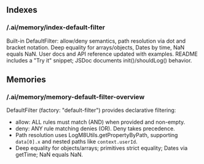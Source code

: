 ## Indexes

### /.ai/memory/index-default-filter
Built-in DefaultFilter: allow/deny semantics, path resolution via dot and bracket notation. Deep equality for arrays/objects, Dates by time, NaN equals NaN. User docs and API reference updated with examples. README includes a "Try it" snippet; JSDoc documents init()/shouldLog() behavior.

## Memories

### /.ai/memory/memory-default-filter-overview
DefaultFilter (factory: "default-filter") provides declarative filtering:
- allow: ALL rules must match (AND) when provided and non-empty.
- deny: ANY rule matching denies (OR). Deny takes precedence.
- Path resolution uses LogM8Utils.getPropertyByPath, supporting `data[0].x` and nested paths like `context.userId`.
- Deep equality for objects/arrays; primitives strict equality; Dates via getTime; NaN equals NaN.
